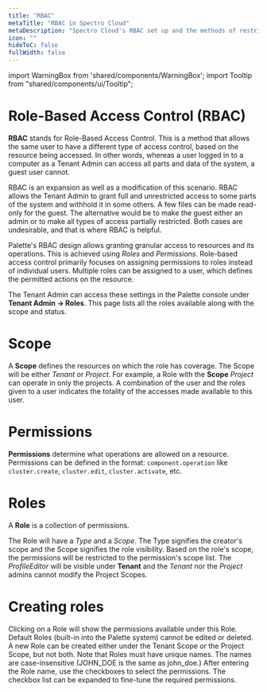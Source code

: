 ```yaml
---
title: "RBAC"
metaTitle: "RBAC in Spectro Cloud"
metaDescription: "Spectro Cloud's RBAC set up and the methods of restricting or allowing access"
icon: ""
hideToC: false
fullWidth: false
---
```


import WarningBox from 'shared/components/WarningBox';
import Tooltip from "shared/components/ui/Tooltip";


# Role-Based Access Control (RBAC)

**RBAC** stands for Role-Based Access Control. This is a method that allows the same user to have a different type of access control, based on the resource being accessed. In other words, whereas a user logged in to a computer as a Tenant Admin can access all parts and data of the system, a guest user cannot. 

RBAC is an expansion as well as a modification of this scenario. RBAC allows the Tenant Admin to grant full and unrestricted access to some parts of the system and withhold it in some others. A few files can be made read-only for the guest. The alternative would be to make the guest either an admin or to make all types of access partially restricted. Both cases are undesirable, and that is where RBAC is helpful.

Palette's RBAC design allows granting granular access to resources and its operations. This is achieved using *Roles* and *Permissions*. Role-based access control primarily focuses on assigning permissions to roles instead of individual users. Multiple roles can be assigned to a user, which defines the permitted actions on the resource.


The Tenant Admin can access these settings in the Palette console under **Tenant Admin -> Roles**. This page lists all the roles available along with the scope and status.


# Scope

A **Scope** defines the resources on which the role has coverage. The Scope will be either *Tenant* or *Project*. For example, a Role with the **Scope** *Project* can operate in only the projects. A combination of the user and the roles given to a user indicates the totality of the accesses made available to this user.

# Permissions

**Permissions** determine what operations are allowed on a resource. Permissions can be defined in the format: `component.operation` like `cluster.create`, `cluster.edit`, `cluster.activate`, etc.

# Roles

A **Role** is a collection of permissions.

The Role will have a *Type* and a *Scope*. The Type signifies the creator's scope and the Scope signifies the role visibility. Based on the role's scope, the permissions will be restricted to the permission's scope list. The *ProfileEditor* will be visible under **Tenant** and the *Tenant* nor the *Project* admins cannot modify the Project Scopes.

# Creating roles

Clicking on a Role will show the permissions available under this Role. Default Roles (built-in into the Palette system) cannot be edited or deleted. A new Role can be created either under the Tenant Scope or the Project Scope, but not both. Note that Roles must have unique names. The names are case-insensitive (JOHN_DOE is the same as john_doe.) After entering the Role name, use the checkboxes to select the permissions. The checkbox list can be expanded to fine-tune the required permissions.
